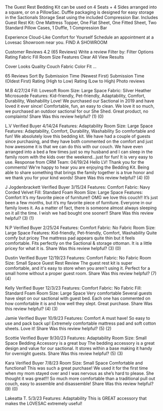 The Guest Rest Bedding Kit can be used on 4 Seats + 4 Sides arranged into a square, or on a PillowSac. Duffle packaging is designed for easy storage in the Sactionals Storage Seat using the included Compression Bar. Includes Guest Rest Kit: One Mattress Topper, One Flat Sheet, One Fitted Sheet, Two Standard Pillow Cases, 1 Duffle, 1 Compression Bar

Experience Cloud-Like Comfort for Yourself
Schedule an appointment at a Lovesac Showroom near you.
FIND A SHOWROOM

Customer Reviews 4.2 (65 Reviews)
Write a review
Filter by:
Filter Options
Rating
Fabric
Fill
Room Size
Features
Clear All
View Results

Cover Looks Quality Couch Fabric Color Fit ...

65 Reviews
Sort By
Submission Time (Newest First)
Submission Time (Oldest First)
Rating (High to Low)
Rating (Low to High)
Photo reviews

M.B 4/27/24
Fill: Lovesoft
Room Size: Large Space
Fabric: Silver Heather Microsuede
Features: Kid-friendly, Pet-friendly, Adaptability, Comfort, Durability, Washability
Love! We purchased our Sactional in 2019 and have loved it ever since! Comfortable, fun, an easy to clean. We love it so much, we purchased an outdoor sactional for our She Shed. Great product, no complaints!
Share
Was this review helpful? (1) (0)

L.V Verified Buyer 4/14/24
Features: Adaptability
Room Size: Large Space
Features: Adaptability, Comfort, Durability, Washability
So comfortable and fun! We absolutely love this bedding kit. We have had a couple of guests since purchasing, and they have both commented on the comfort and just how awesome it is that we can do this with our couch. We have even arranged into a bed a few times just so my husband and I can sleep in the family room with the kids over the weekend…just for fun! It is very easy to use.
Response from CRM Team: 04/19/24
Hello LV! Thank you for the comments! We're happy to hear you are enjoying the Bedding Kit. Being able to share something that brings the family together is a true honor and we thank you for your kind words!
Share
Was this review helpful? (4) (0)

J Jogdenbrackett Verified Buyer 3/15/24
Features: Comfort
Fabric: Navy Corded Velvet
Fill: Standard Foam
Room Size: Large Space
Features: Comfort
It’s my favorite piece of furniture!! OMG we love this couch!! It’s just been a few months, but it’s my favorite piece of furniture. Everyone in our family loves it. As a matter of fact, there is someone almost always sleeping on it all the time. I wish we had bought one sooner!!
Share
Was this review helpful? (3) (1)

N.P Verified Buyer 2/25/24
Features: Comfort
Fabric: No Fabric
Room Size: Large Space
Features: Kid-friendly, Pet-friendly, Comfort, Washability
Quite comfy but pricey
The mattress pad appears quite thin but it feels comfortable. Fits perfectly on the Sactional & storage ottoman. It is a little pricey for what it is.
Share
Was this review helpful? (3) (0)

Dustin Verified Buyer 12/19/23
Features: Comfort
Fabric: No Fabric
Room Size: Small Space
Guest Rest Review
The guest rest kit is super comfortable, and it's easy to store when you aren't using it. Perfect for a small home without a proper guest room.
Share
Was this review helpful? (7) (4)

Kelly Verified Buyer 12/3/23
Features: Comfort
Fabric: No Fabric
Fill: Standard Foam
Room Size: Large Space
Very comfortable
Several guests have slept on our sactional with guest bed. Each one has commented on how comfortable it is and how well they slept. Great purchase.
Share
Was this review helpful? (4) (3)

Jamie Verified Buyer 10/9/23
Features: Comfort
A must have!
So easy to use and pack back up! Extremely comfortable mattress pad and soft cotton sheets. Love it!
Share
Was this review helpful? (5) (2)

Scottie Verified Buyer 9/30/23
Features: Adaptability
Room Size: Small Space
Bedding Accessory is a great buy
The bedding accessory is a great design and value for our sactional. It stores within a base making it handy for overnight guests.
Share
Was this review helpful? (5) (3)

Kara Verified Buyer 7/8/23
Room Size: Small Space
Comfortable and functional!
This was such a great purchase! We used it for the first time when my mom stayed over and I was nervous as she’s hard to please. She thought it was great!!! So much more comfortable than a traditional pull out couch, easy to assemble and disassemble!
Share
Was this review helpful? (9) (0)

Lakeatta T. 5/3/23
Features: Adaptability
This is GREAT accessory that makes the LOVESAC extremely useful!